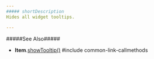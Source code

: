 ```yaml
---
##### shortDescription
Hides all widget tooltips.

---
```

#####See Also#####
- **Item**.[showTooltip()](/api-reference/20%20Data%20Visualization%20Widgets/dxFunnel/6%20Item/3%20Methods/showTooltip().md '/Documentation/ApiReference/Data_Visualization_Widgets/dxFunnel/Item/Methods/#showTooltip')
#include common-link-callmethods